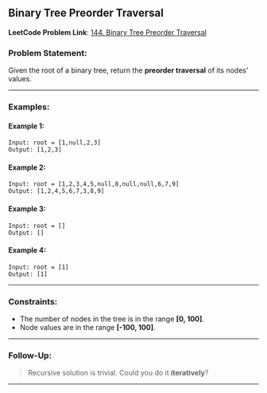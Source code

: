 
##  Binary Tree Preorder Traversal

**LeetCode Problem Link**: [144. Binary Tree Preorder Traversal](https://leetcode.com/problems/binary-tree-preorder-traversal/)

### Problem Statement:

Given the root of a binary tree, return the **preorder traversal** of its nodes' values.

---

###  Examples:

#### Example 1:

```
Input: root = [1,null,2,3]
Output: [1,2,3]
```

#### Example 2:

```
Input: root = [1,2,3,4,5,null,8,null,null,6,7,9]
Output: [1,2,4,5,6,7,3,8,9]
```

#### Example 3:

```
Input: root = []
Output: []
```

#### Example 4:

```
Input: root = [1]
Output: [1]
```

---

###  Constraints:

* The number of nodes in the tree is in the range **\[0, 100]**.
* Node values are in the range **\[-100, 100]**.

---

###  Follow-Up:

> Recursive solution is trivial. Could you do it **iteratively**?

---

